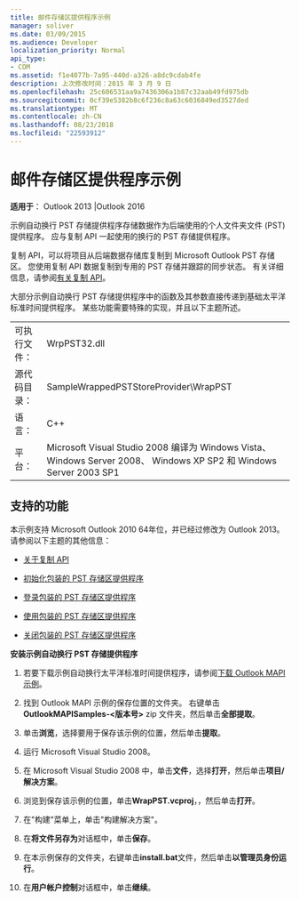 ```yaml
---
title: 邮件存储区提供程序示例
manager: soliver
ms.date: 03/09/2015
ms.audience: Developer
localization_priority: Normal
api_type:
- COM
ms.assetid: f1e4077b-7a95-440d-a326-a8dc9cdab4fe
description: 上次修改时间：2015 年 3 月 9 日
ms.openlocfilehash: 25c606531aa9a7436306a1b87c32aab49fd975db
ms.sourcegitcommit: 0cf39e5382b8c6f236c8a63c6036849ed3527ded
ms.translationtype: MT
ms.contentlocale: zh-CN
ms.lasthandoff: 08/23/2018
ms.locfileid: "22593912"
---
```

# <a name="message-store-provider-sample"></a>邮件存储区提供程序示例

  
  
**适用于**： Outlook 2013 |Outlook 2016 
  
示例自动换行 PST 存储提供程序存储数据作为后端使用的个人文件夹文件 (PST) 提供程序。 应与复制 API 一起使用的换行的 PST 存储提供程序。 
  
复制 API，可以将项目从后端数据存储库复制到 Microsoft Outlook PST 存储区。 您使用复制 API 数据复制到专用的 PST 存储并跟踪的同步状态。 有关详细信息，请参阅[有关复制 API](about-the-replication-api.md)。
  
大部分示例自动换行 PST 存储提供程序中的函数及其参数直接传递到基础太平洋标准时间提供程序。 某些功能需要特殊的实现，并且以下主题所述。
  
|||
|:-----|:-----|
|可执行文件：  <br/> |WrpPST32.dll  <br/> |
|源代码目录：  <br/> |SampleWrappedPSTStoreProvider\WrapPST  <br/> |
|语言：  <br/> |C++  <br/> |
|平台：  <br/> |Microsoft Visual Studio 2008 编译为 Windows Vista、 Windows Server 2008、 Windows XP SP2 和 Windows Server 2003 SP1  <br/> |
   
## <a name="supported-features"></a>支持的功能

本示例支持 Microsoft Outlook 2010 64年位，并已经过修改为 Outlook 2013。 请参阅以下主题的其他信息：
  
- [关于复制 API](about-the-replication-api.md)
    
- [初始化包装的 PST 存储区提供程序](initializing-a-wrapped-pst-store-provider.md)
    
- [登录包装的 PST 存储区提供程序](logging-on-to-a-wrapped-pst-store-provider.md)
    
- [使用包装的 PST 存储区提供程序](using-a-wrapped-pst-store-provider.md)
    
- [关闭包装的 PST 存储区提供程序](shutting-down-a-wrapped-pst-store-provider.md)
    
 **安装示例自动换行 PST 存储提供程序**
  
1. 若要下载示例自动换行太平洋标准时间提供程序，请参阅[下载 Outlook MAPI 示例](downloading-the-outlook-mapi-samples.md)。
    
2. 找到 Outlook MAPI 示例的保存位置的文件夹。 右键单击**OutlookMAPISamples-\<版本号\>** zip 文件夹，然后单击**全部提取**。
    
3. 单击**浏览**，选择要用于保存该示例的位置，然后单击**提取**。
    
4. 运行 Microsoft Visual Studio 2008。
    
5. 在 Microsoft Visual Studio 2008 中，单击**文件**，选择**打开**，然后单击**项目/解决方案**。
    
6. 浏览到保存该示例的位置，单击**WrapPST.vcproj**，，然后单击**打开**。
    
7. 在"构建"菜单上，单击"构建解决方案"。
    
8. 在**将文件另存为**对话框中，单击**保存**。
    
9. 在本示例保存的文件夹，右键单击**install.bat**文件，然后单击**以管理员身份运行**。
    
10. 在**用户帐户控制**对话框中，单击**继续**。
    

